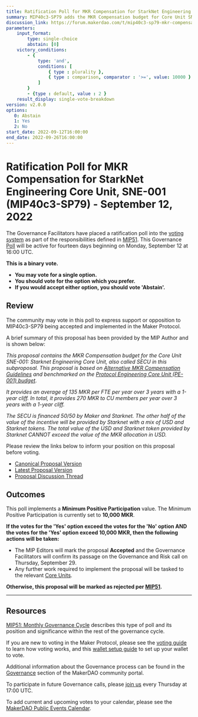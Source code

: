 ```yaml
---
title: Ratification Poll for MKR Compensation for StarkNet Engineering Core Unit, SNE-001 (MIP40c3-SP79) - September 12, 2022
summary: MIP40c3-SP79 adds the MKR Compensation budget for Core Unit SNE-001 - Starknet Engineering Core Unit.
discussion_link: https://forum.makerdao.com/t/mip40c3-sp79-mkr-compensation-for-starkenet-engineering-core-unit-sne-001/17042
parameters:
    input_format:
        type: single-choice
        abstain: [0]
    victory_conditions:
        - {
            type: 'and',
            conditions: [
                { type : plurality },
                { type : comparison, comparator : '>=', value: 10000 }
            ]
        }
        - {type : default, value : 2 }
    result_display: single-vote-breakdown
version: v2.0.0
options:
   0: Abstain
   1: Yes
   2: No
start_date: 2022-09-12T16:00:00
end_date: 2022-09-26T16:00:00
---
```

# Ratification Poll for MKR Compensation for StarkNet Engineering Core Unit, SNE-001 (MIP40c3-SP79) - September 12, 2022

The Governance Facilitators have placed a ratification poll into the [voting system](https://vote.makerdao.com/polling) as part of the responsibilities defined in [MIP51](https://mips.makerdao.com/mips/details/MIP51). This Governance [Poll](https://community-development.makerdao.com/en/learn/governance/on-chain-gov) will be active for fourteen days beginning on Monday, September 12 at 16:00 UTC.

**This is a binary vote.**
- **You may vote for a single option.**
- **You should vote for the option which you prefer.**
- **If you would accept either option, you should vote 'Abstain'.**

## Review

The community may vote in this poll to express support or opposition to MIP40c3-SP79 being accepted and implemented in the Maker Protocol.

A brief summary of this proposal has been provided by the MIP Author and is shown below:

*This proposal contains the MKR Compensation budget for the Core Unit SNE-001: Starknet Engineering Core Unit, also called SECU in this subproposal. This proposal is based on [Alternative MKR Compensation Guidelines](https://forum.makerdao.com/t/mip56-alternative-mkr-compensation-guidelines/9230) and benchmarked on the [Protocol Engineering Core Unit (PE-001) budget](https://forum.makerdao.com/t/mip40c3-sp68-modify-protocol-engineering-core-unit-budget-pe-001/13797)*.

*It provides an average of 135 MKR per FTE per year over 3 years with a 1-year cliff. In total, it provides 270 MKR to CU members per year over 3 years with a 1-year cliff.*

*The SECU is financed 50/50 by Maker and Starknet. The other half of the value of the incentive will be provided by Starknet with a mix of USD and Starknet tokens. The total value of the USD and Starknet token provided by Starknet CANNOT exceed the value of the MKR allocation in USD.*

Please review the links below to inform your position on this proposal before voting.
* [Canonical Proposal Version](https://github.com/makerdao/mips/blob/115e97a7abd977b192ff67c2a7b1da9663e88c77/MIP40/MIP40c3-Subproposals/MIP40c3-SP79.md)
* [Latest Proposal Version](https://mips.makerdao.com/mips/details/MIP40c3SP79)
* [Proposal Discussion Thread](https://forum.makerdao.com/t/mip40c3-sp79-mkr-compensation-for-starkenet-engineering-core-unit-sne-001/17042)

## Outcomes

This poll implements a **Minimum Positive Participation** value. The Minimum Positive Participation is currently set to **10,000 MKR**.

**If the votes for the 'Yes' option exceed the votes for the 'No' option AND the votes for the 'Yes' option exceed 10,000 MKR, then the following actions will be taken:**
* The MIP Editors will mark the proposal **Accepted** and the Governance Facilitators will confirm its passage on the Governance and Risk call on Thursday, September 29.
* Any further work required to implement the proposal will be tasked to the relevant [Core Units](https://mips.makerdao.com/mips/details/MIP38#mip38c2-core-unit-state).

**Otherwise, this proposal will be marked as rejected per [MIP51](https://mips.makerdao.com/mips/details/MIP51#mip51c2-ratification-poll).**

---

## Resources

[MIP51: Monthly Governance Cycle](https://mips.makerdao.com/mips/details/MIP51) describes this type of poll and its position and significance within the rest of the governance cycle.

If you are new to voting in the Maker Protocol, please see the [voting guide](https://community-development.makerdao.com/en/learn/governance/how-voting-works/) to learn how voting works, and this [wallet setup guide](https://community-development.makerdao.com/en/learn/governance/voting-setup/) to set up your wallet to vote.

Additional information about the Governance process can be found in the [Governance](https://community-development.makerdao.com/en/learn/governance) section of the MakerDAO community portal.

To participate in future Governance calls, please [join us](https://github.com/makerdao/community/tree/master/governance/governance-and-risk-meetings) every Thursday at 17:00 UTC.

To add current and upcoming votes to your calendar, please see the [MakerDAO Public Events Calendar](https://calendar.google.com/calendar/embed?src=makerdao.com_3efhm2ghipksegl009ktniomdk%40group.calendar.google.com&ctz=UTC&mode=week&showCalendars=0&showPrint=0).
